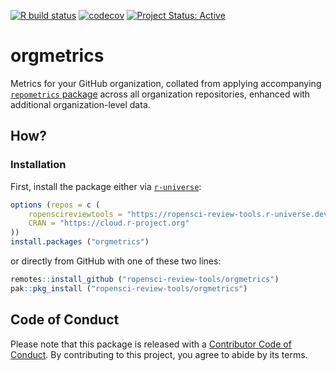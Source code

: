 <!-- badges: start -->

[![R build
status](https://github.com/ropensci-review-tools/orgmetrics/workflows/R-CMD-check/badge.svg)](https://github.com/ropensci-review-tools/orgmetrics/actions?query=workflow%3AR-CMD-check)
[![codecov](https://codecov.io/gh/ropensci-review-tools/orgmetrics/branch/main/graph/badge.svg)](https://app.codecov.io/gh/ropensci-review-tools/orgmetrics)
[![Project Status:
Active](https://www.repostatus.org/badges/latest/active.svg)](https://www.repostatus.org/#active)
<!-- badges: end -->

# orgmetrics

Metrics for your GitHub organization, collated from applying accompanying
[`repometrics` package](https://github.com/ropensci-review-tools/repometrics)
across all organization repositories, enhanced with additional
organization-level data.

## How?

### Installation

First, install the package either via [`r-universe`](https://r-universe.dev):

``` r
options (repos = c (
    ropenscireviewtools = "https://ropensci-review-tools.r-universe.dev",
    CRAN = "https://cloud.r-project.org"
))
install.packages ("orgmetrics")
```
or directly from GitHub with one of these two lines:

``` r
remotes::install_github ("ropensci-review-tools/orgmetrics")
pak::pkg_install ("ropensci-review-tools/orgmetrics")
```

## Code of Conduct

Please note that this package is released with a [Contributor Code of
Conduct](https://ropensci.org/code-of-conduct/). By contributing to this
project, you agree to abide by its terms.
